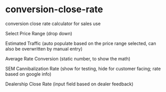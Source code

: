 # conversion-close-rate
conversion close rate calculator for sales use

Select Price Range (drop down)

Estimated Traffic (auto populate based on the price range selected, can also be overwritten by manual entry)

Average Rate Conversion (static number, to show the math)

SEM Cannibalization Rate (show for testing, hide for customer facing; rate based on google info)

Dealership Close Rate (input field based on dealer feedback)
